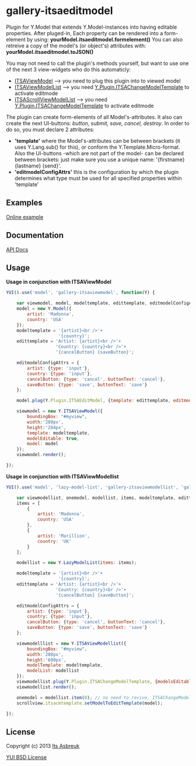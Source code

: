 gallery-itsaeditmodel
=====================

Plugin for Y.Model that extends Y.Model-instances into having editable properties.
After pluged-in, Each property can be rendered into a form-element by using: <b>yourModel.itsaeditmodel.formelement()</b>
You can also retreive a copy of the model's (or object's) attributes with: <b>yourModel.itsaeditmodel.toJSON()</b>


You may not need to call the plugin's methods yourself, but want to use one of the next 3 view-widgets who do this automaticly:

* [ITSAViewModel](src/gallery-itsaviewmodel) --> you need to plug this plugin into to viewed model
* [ITSAViewModelList](src/gallery-itsaviewmodellist) --> you need [Y.Plugin.ITSAChangeModelTemplate](src/gallery-itsachangemodeltemplate) to activate editmode
* [ITSAScrollViewModelList](src/gallery-itsascrollviewmodellist) --> you need [Y.Plugin.ITSAChangeModelTemplate](src/gallery-itsachangemodeltemplate) to activate editmode


The plugin can create form-elements of all Model's-attributes. It also can create the next UI-buttons: <i>button, submit, save, cancel, destroy</i>. In order to do so, you must declare 2 attributes:

* <b>'template'</b> where the Model's-attributes can be between brackets (it uses Y.Lang.sub() for this), or conform the Y.Template.Micro-format. Also the UI-buttons -which are not part of the model- can be declared between brackets: just make sure you use a unique name: '{firstname} {lastname} {send}'.
* <b>'editmodelConfigAttrs'</b> this is the configuration by which the plugin determines what type must be used for all specified properties within 'template'



Examples
--------
[Online example](http://projects.itsasbreuk.nl/examples/itsaeditmodel/index.html)

Documentation
--------------
[API Docs](http://projects.itsasbreuk.nl/apidocs/classes/ITSAEditModel.html)

Usage
-----

<b>Usage in conjunction with ITSAViewModel</b>
```js
YUI().use('model', 'gallery-itsaviewmodel', function(Y) {

    var viewmodel, model, modeltemplate, edittemplate, editmodelConfigAttrs;
    model = new Y.Model({
        artist: 'Madonna',
        country: 'USA'
    });
    modeltemplate = '{artist}<br />'+
                    '{country}';
    edittemplate = 'Artist: {artist}<br />'+
                   'Country: {country}<br />'+
                   '{cancelButton} {saveButton}';

    editmodelConfigAttrs = {
        artist: {type: 'input'},
        country: {type: 'input'},
        cancelButton: {type: 'cancel', buttonText: 'cancel'},
        saveButton: {type: 'save', buttonText: 'save'}
    };

    model.plug(Y.Plugin.ITSAEditModel, {template: edittemplate, editmodelConfigAttrs : editmodelConfigAttrs});

    viewmodel = new Y.ITSAViewModel({
        boundingBox: "#myview",
        width:'280px',
        height:'284px',
        template: modeltemplate,
        modelEditable: true,
        model: model
    });
    viewmodel.render();

});
```

<b>Usage in conjunction with ITSAViewModellist</b>
```js
YUI().use('model', 'lazy-model-list', 'gallery-itsaviewmodellist', 'gallery-itsachangemodeltemplate', function(Y) {

    var viewmodellist, onemodel, modellist, items, modeltemplate, edittemplate, editmodelConfigAttrs;
    items = [
        {
            artist: 'Madonna',
            country: 'USA'
        },
        {
            artist: 'Marillion',
            country: 'UK'
        }
    ];

    modellist = new Y.LazyModelList(items: items);

    modeltemplate = '{artist}<br />'+
                    '{country}';
    edittemplate = 'Artist: {artist}<br />'+
                   'Country: {country}<br />'+
                   '{cancelButton} {saveButton}';

    editmodelConfigAttrs = {
        artist: {type: 'input'},
        country: {type: 'input'},
        cancelButton: {type: 'cancel', buttonText: 'cancel'},
        saveButton: {type: 'save', buttonText: 'save'}
    };

    viewmodelllist = new Y.ITSAViewModellist({
        boundingBox: "#myview",
        width:'280px',
        height:'600px',
        modelTemplate: modeltemplate,
        modelList: modellist
    });
    viewmodellist.plug(Y.Plugin.ITSAChangeModelTemplate, {modelsEditable: true, editmodelConfig: editmodelconfig});
    viewmodellist.render();

    onemodel = modellist.item(0); // no need to revive, ITSAChangeModelTemplate does this onder the hood
    scrollview.itsacmtemplate.setModelToEditTemplate(model);

});
```

License
-------

Copyright (c) 2013 [Its Asbreuk](http://http://itsasbreuk.nl)

[YUI BSD License](http://developer.yahoo.com/yui/license.html)
